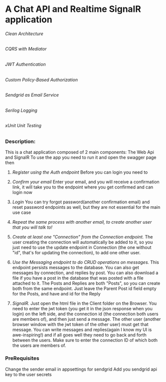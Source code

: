
# A Chat API and Realtime SignalR application

###### Clean Architecture

###### CQRS with Mediator

###### JWT Authentication

###### Custom Policy-Based Authorization

###### Sendgrid as Email Service

###### Serilog Logging

###### xUnit Unit Testing

### Description:

This is a chat application composed of 2 main components: The Web Api and SignalR 
To use the app you need to run it and open the swagger page then

1. *Register using the Auth endpoint*
Before you can login you need to

2. *Confirm your email*
Enter your email, and you will receive a confirmation link, it will take you to the endpoint 
where you get confirmed and can login now

3. *Login*
You can try forgot password(another confirmation email) and reset password endpoints as well,
but they are not essential for the main use case

4. *Repeat the same process with another email, to create another user that you will talk to!*

5. *Create at least one "Connection" from the Connection endpoint.* 
The user creating the connection will automatically be added to it, 
so you just need to use the update endpoint in Connection 
(the one without "id", that's for updating the connection), to add one other user.

6. *Use the Messaging endpoint to do CRUD operations on messages.* 
This endpoint persists messages to the database. You can also get
messages by connection, and replies by post. You can also download a file
if you have a post in the database that was posted with a file attached to it.
The Posts and Replies are both "Posts", so you can create both from the same endpoint.
Just leave the Parent Post id field empty for the Posts, and have and id for the Reply

7. *SignalR.* 
Just open the html file in the Client folder on the Browser. You need to
enter the jwt token (you get it in the json response when you login) on the left side, and the connection id
(the connection both users are members of), and then just send a message. The other user (another browser window
with the jwt token of the other user) must get that message. You can write messages and replies(again I know my
UI is awe-inspiring!) and if all goes well they need to go back and forth between the users. Make sure 
to enter the connection ID of which both the users are members of. 

### PreRequisites
Change the sender email in appsettings for sendgrid
Add you sendgrid api key to the user secrets

